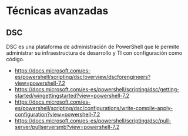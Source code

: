 # Técnicas avanzadas

## DSC
DSC es una plataforma de administración de PowerShell que le permite administrar su infraestructura de desarrollo y TI con configuración como código.
* https://docs.microsoft.com/es-es/powershell/scripting/dsc/overview/dscforengineers?view=powershell-7.2
* https://docs.microsoft.com/es-es/powershell/scripting/dsc/getting-started/wingettingstarted?view=powershell-7.2
* https://docs.microsoft.com/es-es/powershell/scripting/dsc/configurations/write-compile-apply-configuration?view=powershell-7.2
* https://docs.microsoft.com/es-es/powershell/scripting/dsc/pull-server/pullserversmb?view=powershell-7.2
